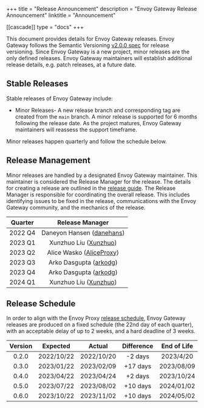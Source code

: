 +++
title = "Release Announcement"
description = "Envoy Gateway Release Announcement"
linktitle = "Announcement"

[[cascade]]
type = "docs"
+++

This document provides details for Envoy Gateway releases. Envoy Gateway follows the Semantic Versioning [v2.0.0 spec][]
for release versioning. Since Envoy Gateway is a new project, minor releases are the only defined releases. Envoy
Gateway maintainers will establish additional release details, e.g. patch releases, at a future date.

## Stable Releases

Stable releases of Envoy Gateway include:

* Minor Releases- A new release branch and corresponding tag are created from the `main` branch. A minor release
  is supported for 6 months following the release date. As the project matures, Envoy Gateway maintainers will reassess
  the support timeframe.

Minor releases happen quarterly and follow the schedule below.

## Release Management

Minor releases are handled by a designated Envoy Gateway maintainer. This maintainer is considered the Release Manager
for the release. The details for creating a release are outlined in the [release guide][].  The Release Manager is
responsible for coordinating the overall release. This includes identifying issues to be fixed in the release,
communications with the Envoy Gateway community, and the mechanics of the release.

| Quarter |                        Release Manager                         |
|:-------:|:--------------------------------------------------------------:|
| 2022 Q4 |    Daneyon Hansen ([danehans](https://github.com/danehans))    |
| 2023 Q1 |    Xunzhuo Liu ([Xunzhuo](https://github.com/Xunzhuo))         |
| 2023 Q2 |    Alice Wasko ([AliceProxy](https://github.com/AliceProxy))   |
| 2023 Q3 |    Arko Dasgupta ([arkodg](https://github.com/arkodg))         |
| 2023 Q4 |    Arko Dasgupta ([arkodg](https://github.com/arkodg))         |
| 2024 Q1 |    Xunzhuo Liu ([Xunzhuo](https://github.com/Xunzhuo))         |

## Release Schedule

In order to align with the Envoy Proxy [release schedule][], Envoy Gateway releases are produced on a fixed schedule
(the 22nd day of each quarter), with an acceptable delay of up to 2 weeks, and a hard deadline of 3 weeks.

| Version |  Expected   |   Actual    | Difference  | End of Life |
|:-------:|:-----------:|:-----------:|:-----------:|:-----------:|
|  0.2.0  | 2022/10/22  | 2022/10/20  |   -2 days   |  2023/4/20  |
|  0.3.0  | 2023/01/22  | 2023/02/09  |   +17 days  |  2023/08/09 |
|  0.4.0  | 2023/04/22  | 2023/04/24  |   +2 days   |  2023/10/24 |
|  0.5.0  | 2023/07/22  | 2023/08/02  |   +10 days  |  2024/01/02 |
|  0.6.0  | 2023/10/22  | 2023/11/02  |   +10 days  |  2024/05/02 |

[v2.0.0 spec]: https://semver.org/spec/v2.0.0.html
[release guide]: ../contributions/releasing
[release schedule]: https://github.com/envoyproxy/envoy/blob/main/RELEASES.md#major-release-schedule
